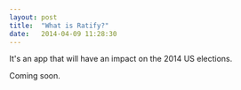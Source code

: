 ```yaml
---
layout: post
title:  "What is Ratify?"
date:   2014-04-09 11:28:30
---
```


It's an app that will have an impact on the 2014 US elections. 

Coming soon.